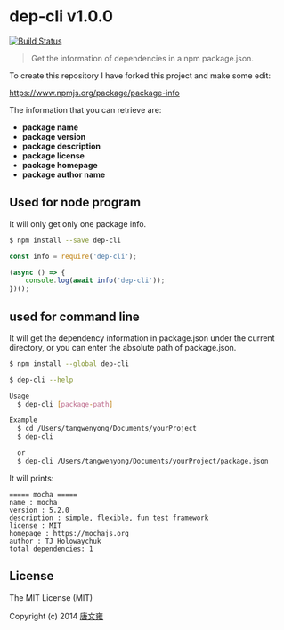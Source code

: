 # dep-cli  v1.0.0
[![Build Status](https://www.travis-ci.org/Tammeny/dep-cli.svg?branch=master)](https://www.travis-ci.org/Tammeny/dep-cli)
> Get the information of dependencies in a npm package.json.

To create this repository I have forked this project and make some edit:

https://www.npmjs.org/package/package-info

The information that you can retrieve are:
- <b>package name</b>
- <b>package version</b>
- <b>package description</b>
- <b>package license</b>
- <b>package homepage</b>
- <b>package author name</b>

## Used for node program
It will only get only one package info.
```sh
$ npm install --save dep-cli
```

```js
const info = require('dep-cli');

(async () => {
    console.log(await info('dep-cli'));
})();
```

## used for command line
It will get the dependency information in package.json under the current directory, or you can enter the absolute path of package.json.

```sh
$ npm install --global dep-cli
```

```sh
$ dep-cli --help

Usage
  $ dep-cli [package-path]

Example
  $ cd /Users/tangwenyong/Documents/yourProject
  $ dep-cli

  or
  $ dep-cli /Users/tangwenyong/Documents/yourProject/package.json
```

It will prints:
```
===== mocha =====
name : mocha
version : 5.2.0
description : simple, flexible, fun test framework
license : MIT
homepage : https://mochajs.org
author : TJ Holowaychuk
total dependencies: 1
```

## License

The MIT License (MIT)

Copyright (c) 2014 [唐文雍](https://www.tangwenyong.com)
